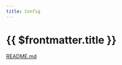 ```yaml
---
title: Config
---
```


# {{ $frontmatter.title }}

[README.md](https://github.com/DanielXMoore/Civet#readme)
